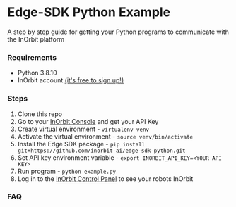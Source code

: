 # Edge-SDK Python Example
A step by step guide for getting your Python programs to communicate with the InOrbit platform 

### Requirements
- Python 3.8.10
- InOrbit account [(it's free to sign up!)](https://control.inorbit.ai/ "InOrbit")


### Steps
1. Clone this repo
2. Go to your [InOrbit Console](console.inorbit.ai) and get your API Key
3. Create virtual environment - `virtualenv venv`
4. Activate the virtual environment - `source venv/bin/activate`
5. Install the Edge SDK package - `pip install git+https://github.com/inorbit-ai/edge-sdk-python.git`
6. Set API key environment variable - `export INORBIT_API_KEY=<YOUR API KEY>`
7. Run program - `python example.py`
8. Log in to the [InOrbit Control Panel](control.inorbit.ai) to see your robots InOrbit

### FAQ
